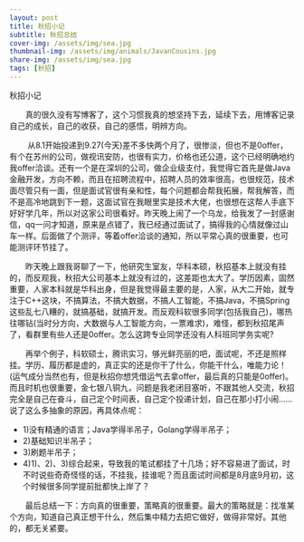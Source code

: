 ```yaml
---
layout: post
title: 秋招小记
subtitle: 秋招总结
cover-img: /assets/img/sea.jpg
thumbnail-img: /assets/img/animals/JavanCousins.jpg
share-img: /assets/img/sea.jpg
tags: [秋招]
---
```


秋招小记

&emsp;&emsp;真的很久没有写博客了，这个习惯我真的想坚持下去，延续下去，用博客记录自己的成长，自己的收获，自己的感悟，明辨方向。

&emsp;&emsp; 从8.1开始投递到9.27(今天)差不多快两个月了，很惨淡，但也不是0offer，有个在苏州的公司，做视讯安防，也很有实力，价格也还公道，这个已经明确地约我offer洽谈。还有一个是在深圳的公司，做企业级支付，我觉得它首先是做Java金融开发，方向不赖，而且在招聘流程中，招聘人员的效率很高，也很规范，技术面尽管只有一面，但是面试官很有亲和性，每个问题都会帮我拓展，帮我解答，而不是高冷地跳到下一题，这面试官在我眼里实是技术大佬，也很想在这帮人手底下好好学几年，所以对这家公司很看好。昨天晚上闹了一个乌龙，给我发了一封感谢信，qq一问才知道，原来是点错了，我已经通过面试了，搞得我的心情就像过山车一样。后面做了个测评，等着offer洽谈的通知，所以平常心真的很重要，也可能测评环节挂了。

&emsp;&emsp;昨天晚上跟我哥聊了一下，他研究生室友，华科本硕，秋招基本上就没有挂的，而反观我，秋招大公司基本上就没有过的，这差距也太大了。学历因素，固然重要，人家本科就是华科出身，但是我觉得最主要的是，人家，从大二开始，就专注于C++这块，不搞算法，不搞大数据，不搞人工智能，不搞Java，不搞Spring这些乱七八糟的，就搞基础，就搞开发。而反观科软很多同学(包括我自己)，哪热往哪钻(当时分方向，大数据与人工智能方向，一票难求)，难怪，都到秋招尾声了，看群里有些人还是0offer。怎么这跨专业同学还没有人科班同学务实呢?

&emsp;&emsp;再举个例子，科软硕士，腾讯实习，够光鲜亮丽的吧，面试呢，不还是照样挂。学历、履历都是虚的，真正实的还是你干了什么，你能干什么，唯能力论！(运气成分当然也有，但是秋招你想凭借运气去拿offer，最后真的只能是0offer)。而且时机也很重要，金七银八铜九，问题是我老闭目塞听，不跟其他人交流，秋招完全是自己在奋斗，自己定个时间表，自己定个投递计划，自己在那小打小闹......说了这么多抽象的原因，再具体点呢：

- 1)没有精通的语言；Java学得半吊子，Golang学得半吊子；
- 2)基础知识半吊子；
- 3)刷题半吊子；
- 4)1)、2)、3)综合起来，导致我的笔试都挂了十几场；好不容易进了面试，时不时说些奇奇怪怪的话，不挂我，挂谁呢？而且面试时间都是8月底9月初，这个时候很多同学提前批都快上岸了？

&emsp;&emsp;最后总结一下：方向真的很重要，策略真的很重要。最大的策略就是：找准某个方向，知道自己真正想干什么，然后集中精力去把它做好，做得非常好。其他的，都无关紧要。

